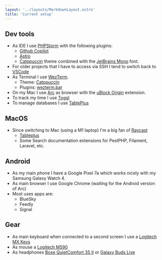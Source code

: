 ```yaml
---
layout: '../layouts/MarkdownLayout.astro'
title: 'Current setup'
---
```

## Dev tools

- As IDE I use [PHPStorm](https://www.jetbrains.com/phpstorm/) with the following plugins:
  - [Github Copilot](https://plugins.jetbrains.com/plugin/17718-github-copilot)
  - [Astro](https://plugins.jetbrains.com/plugin/20959-astro)
  - [Catppuccin](https://github.com/catppuccin) theme combined with the [JetBrains Mono](https://www.jetbrains.com/lp/mono/) font.
- For older projects that I have to access via SSH I tend to switch back to [VSCode](https://code.visualstudio.com/)
- As Terminal I use [WezTerm](https://wezfurlong.org/wezterm/index.html).
  - Theme: [Catppuccin](https://github.com/catppuccin/WezTerm)
  - Plugins: [wezterm.bar](https://github.com/nekowinston/wezterm-bar)
- On my Mac I use [Arc](https://arc.net/) as browser with the [uBlock Origin](https://chrome.google.com/webstore/detail/ublock-origin/cjpalhdlnbpafiamejdnhcphjbkeiagm) extension.
- To track my time I use [Toggl](track.toggl.com/)
- To manage databases I use [TablePlus](https://tableplus.com/)

## MacOS

- Since switching to Mac (using a M1 laptop) I'm a big fan of [Raycast](https://www.raycast.com/)
  - [Tableplus](https://github.com/raycast/extensions/blob/8a399b5d849f095a5f60d8fb96c2788c67b099e8/extensions/tableplus/README.md)
  - Some Search documentation extensions for PestPHP, Filament, Laravel, etc.

## Android

- As my main phone I have a Google Pixel 7a which works nicely with my Samsung Galaxy Watch 4.
- As main browser I use Google Chrome (waiting for the Android version of Arc)
- Most uses apps are:
  - BlueSky
  - Feedly
  - Signal

## Gear

- As main keyboard when connected to a second screen I use a [Logitech MX Keys](https://www.logitech.com/en-us/products/keyboards/mx-keys-mac-wireless-keyboard.920-009552.html)
- As mouse a [Logitech M590](https://www.logitech.com/en-us/products/mice/m590-silent-wireless-mouse.910-005014.html)
- As headphones [Bose QuietComfort 35 II](https://www.soundguys.com/bose-qc35-ii-review-14264/) or [Galaxy Buds Live](https://www.samsung.com/us/mobile-audio/galaxy-buds-live/)
